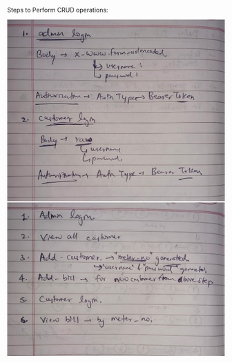 Steps to Perform CRUD operations:

![image_alt](https://github.com/RahulLodhi12/login-feature-ebs-crud-springboot_admin_customer/blob/main/WhatsApp%20Image%202025-04-24%20at%2021.42.13_527c0ba1.jpg?raw=true)
![image alt](https://github.com/RahulLodhi12/login-feature-ebs-crud-springboot_admin_customer/blob/main/WhatsApp%20Image%202025-04-24%20at%2021.42.13_34c05ae4.jpg?raw=true)
